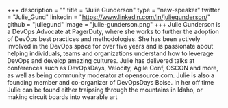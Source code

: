 +++
description = ""
title = "Julie Gunderson"
type = "new-speaker"
twitter = "Julie_Gund"
linkedin = "https://www.linkedin.com/in/juliegunderson/"
github = "juliegund"
image = "julie-gunderson.png"
+++
Julie Gunderson is a DevOps Advocate at PagerDuty, where she works to further the adoption of DevOps best practices and methodologies. She has been actively involved in the DevOps space for over five years and is passionate about helping individuals, teams and organizations understand how to leverage DevOps and develop amazing cultures. Julie has delivered talks at conferences such as DevOpsDays, Velocity, Agile Conf, OSCON and more, as well as being community moderator at opensource.com. Julie is also a founding member and co-organizer of DevOpsDays Boise. In her off time Julie can be found either traipsing through the mountains in Idaho, or making circuit boards into wearable art